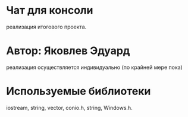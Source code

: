 # Чат для консоли
реализация итогового проекта.
# Автор: Яковлев Эдуард
реализация осуществляется индивидуально (по крайней мере пока)
# Используемые библиотеки
iostream,
string,
vector,
conio.h,
string,
Windows.h.
